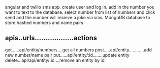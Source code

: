 angular and twilio sms app. create user and log in. add in the number you want to text to the database. select number from list of numbers and click send and the number will recieve a joke via sms. MongoDB database to store hashed numbers and name pairs.

## apis..urls..................actions

get......api/entity/numbers....get all numbers
post.....api/entity............add new number/name pair
put......api/entity/:id........update entity
delete...api/api/entity/:id....remove an entity by id
